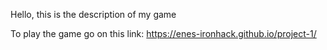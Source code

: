 Hello, this is the description of my game

To play the game go on this link: https://enes-ironhack.github.io/project-1/
